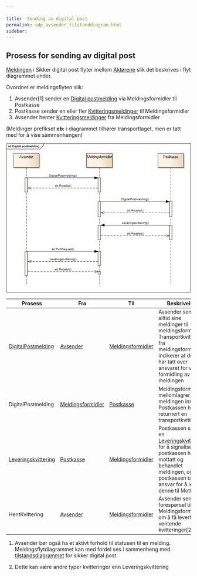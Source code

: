 ```yaml
---
 
title:  Sending av digital post  
permalink: sdp_avsender_tilstanddiagram.html
sidebar:
---
```


## Prosess for sending av digital post

[Meldingen](../meldinger/) i Sikker digital post flyter mellom
[Aktørene](Aktorer) slik det beskrives i flyt diagrammet under.

Ovordnet er meldingsflyten slik:

1.  Avsender\[1\] sender en [Digital
    postmelding](../meldinger/DigitalPostMelding.md) via Meldingsformidler
    til Postkasse
2.  Postkasse sender en eller fler
    [Kvitteringsmeldinger](../meldinger/KvitteringsMelding.md) til
    Meldingsformidler
3.  Avsender henter
    [Kvitteringsmeldinger](../meldinger/KvitteringsMelding.md) fra
    Meldingsformidler

(Meldinger prefikset **eb:** i diagrammet tilhører transportlaget, men
er tatt med for å vise sammenhengen)

[![Prosess for sending av digital post](DigitalpostMelding.png
"Prosess for sending av digital post")](DigitalpostMelding.png)

| Prosess      | Fra    | Til     | Beskrivelse        |
| ---- | --- | --- | --- |
| [DigitalPostmelding](../meldinger/DigitalPostMelding.md)   | [Avsender](Aktorer)          | [Meldingsformidler](Aktorer) | Avsender sender alltid sine meldinger til meldingsformidler. Transportkvittering fra meldingsformidler indikerer at denne har tatt over ansvaret for videre formidling av meldingen                       |
| DigitalPostmelding                                      | [Meldingsformidler](Aktorer) | [Postkasse](Aktorer)         | Meldingsformidler mellomlagrer meldingen inntil Postkassen har returnert en transportkvittering.                                                                                                          |
| [Leveringskvittering](../meldinger/LeveringsKvittering.md) | [Postkasse](Aktorer)         | [Meldingsformidler](Aktorer) | Postkassen sender en [Leveringskvittering](../meldinger/LeveringsKvittering.md) for å signalisere at postkassen har mottatt og behandlet meldingen, og postkassen tar ansvar for å levere denne til Mottaker |
| HentKvittering                                          | [Avsender](Aktorer)          | [Meldingsformidler](Aktorer) | Avsender sender forespørsel til Meldingsformidler om å få levert ventende kvitteringer\[2\]                                                                                                               |

1.  Avsender bør også ha et aktivt forhold til statusen til en melding.
    Meldingsflytdiagrammet kan med fordel ses i sammenheng med
    [tilstandsdiagrammet](avsender_tilstanddiagram.md) for sikker digital
    post.

2.  Dette kan være andre typer kvitteringer enn Leveringskvittering
